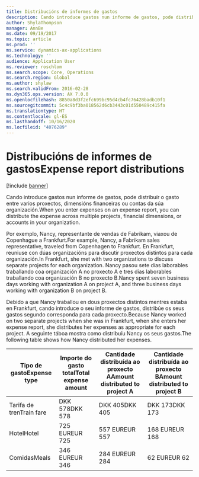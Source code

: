 ```yaml
---
title: Distribucións de informes de gastos
description: Cando introduce gastos nun informe de gastos, pode distribuír o gasto entre varios proxectos, entidades legais ou contas da súa organización.
author: ShylaThompson
manager: AnnBe
ms.date: 09/19/2017
ms.topic: article
ms.prod: ''
ms.service: dynamics-ax-applications
ms.technology: ''
audience: Application User
ms.reviewer: roschlom
ms.search.scope: Core, Operations
ms.search.region: Global
ms.author: shylaw
ms.search.validFrom: 2016-02-28
ms.dyn365.ops.version: AX 7.0.0
ms.openlocfilehash: 8850a8d3f2efc699bc95d4cb4fc76428badb10f1
ms.sourcegitcommit: 5c4c9bf3ba018562d6cb3443c01d550489c415fa
ms.translationtype: HT
ms.contentlocale: gl-ES
ms.lasthandoff: 10/16/2020
ms.locfileid: "4076289"
---
```

# <a name="expense-report-distributions"></a><span data-ttu-id="fcfc2-103">Distribucións de informes de gastos</span><span class="sxs-lookup"><span data-stu-id="fcfc2-103">Expense report distributions</span></span>

[!include [banner](../includes/banner.md)]

<span data-ttu-id="fcfc2-104">Cando introduce gastos nun informe de gastos, pode distribuír o gasto entre varios proxectos, dimensións financeiras ou contas da súa organización.</span><span class="sxs-lookup"><span data-stu-id="fcfc2-104">When you enter expenses on an expense report, you can distribute the expense across multiple projects, financial dimensions, or accounts in your organization.</span></span>

<span data-ttu-id="fcfc2-105">Por exemplo, Nancy, representante de vendas de Fabrikam, viaxou de Copenhague a Frankfurt.</span><span class="sxs-lookup"><span data-stu-id="fcfc2-105">For example, Nancy, a Fabrikam sales representative, traveled from Copenhagen to Frankfurt.</span></span> <span data-ttu-id="fcfc2-106">En Frankfurt, reuniuse con dúas organizacións para discutir proxectos distintos para cada organización.</span><span class="sxs-lookup"><span data-stu-id="fcfc2-106">In Frankfurt, she met with two organizations to discuss separate projects for each organization.</span></span> <span data-ttu-id="fcfc2-107">Nancy pasou sete días laborables traballando coa organización A no proxecto A e tres días laborables traballando coa organización B no proxecto B.</span><span class="sxs-lookup"><span data-stu-id="fcfc2-107">Nancy spent seven business days working with organization A on project A, and three business days working with organization B on project B.</span></span>

<span data-ttu-id="fcfc2-108">Debido a que Nancy traballou en dous proxectos distintos mentres estaba en Frankfurt, cando introduce o seu informe de gastos, distribúe os seus gastos segundo corresponda para cada proxecto.</span><span class="sxs-lookup"><span data-stu-id="fcfc2-108">Because Nancy worked on two separate projects when she was in Frankfurt, when she enters her expense report, she distributes her expenses as appropriate for each project.</span></span> <span data-ttu-id="fcfc2-109">A seguinte táboa mostra como distribuíu Nancy os seus gastos.</span><span class="sxs-lookup"><span data-stu-id="fcfc2-109">The following table shows how Nancy distributed her expenses.</span></span>


| <span data-ttu-id="fcfc2-110">Tipo de gasto</span><span class="sxs-lookup"><span data-stu-id="fcfc2-110">Expense type</span></span> | <span data-ttu-id="fcfc2-111">Importe do gasto total</span><span class="sxs-lookup"><span data-stu-id="fcfc2-111">Total expense amount</span></span>|<span data-ttu-id="fcfc2-112">Cantidade distribuída ao proxecto A</span><span class="sxs-lookup"><span data-stu-id="fcfc2-112">Amount distributed to project A</span></span>| <span data-ttu-id="fcfc2-113">Cantidade distribuída ao proxecto B</span><span class="sxs-lookup"><span data-stu-id="fcfc2-113">Amount distributed to project B</span></span> |
|--------------|---------------------|-------------------------------|---------------------------------|
|<span data-ttu-id="fcfc2-114">Tarifa de tren</span><span class="sxs-lookup"><span data-stu-id="fcfc2-114">Train fare</span></span>   |<span data-ttu-id="fcfc2-115">DKK 578</span><span class="sxs-lookup"><span data-stu-id="fcfc2-115">DKK 578</span></span>              |<span data-ttu-id="fcfc2-116">DKK 405</span><span class="sxs-lookup"><span data-stu-id="fcfc2-116">DKK 405</span></span>                        |<span data-ttu-id="fcfc2-117">DKK 173</span><span class="sxs-lookup"><span data-stu-id="fcfc2-117">DKK 173</span></span>                          |
|<span data-ttu-id="fcfc2-118">Hotel</span><span class="sxs-lookup"><span data-stu-id="fcfc2-118">Hotel</span></span>         |<span data-ttu-id="fcfc2-119">725 EUR</span><span class="sxs-lookup"><span data-stu-id="fcfc2-119">EUR 725</span></span>              |<span data-ttu-id="fcfc2-120">557 EUR</span><span class="sxs-lookup"><span data-stu-id="fcfc2-120">EUR 557</span></span>                        |<span data-ttu-id="fcfc2-121">168 EUR</span><span class="sxs-lookup"><span data-stu-id="fcfc2-121">EUR 168</span></span>                          |
|<span data-ttu-id="fcfc2-122">Comidas</span><span class="sxs-lookup"><span data-stu-id="fcfc2-122">Meals</span></span>         |<span data-ttu-id="fcfc2-123">346 EUR</span><span class="sxs-lookup"><span data-stu-id="fcfc2-123">EUR 346</span></span>              |<span data-ttu-id="fcfc2-124">284 EUR</span><span class="sxs-lookup"><span data-stu-id="fcfc2-124">EUR 284</span></span>                        |<span data-ttu-id="fcfc2-125">62 EUR</span><span class="sxs-lookup"><span data-stu-id="fcfc2-125">EUR 62</span></span>                           |

